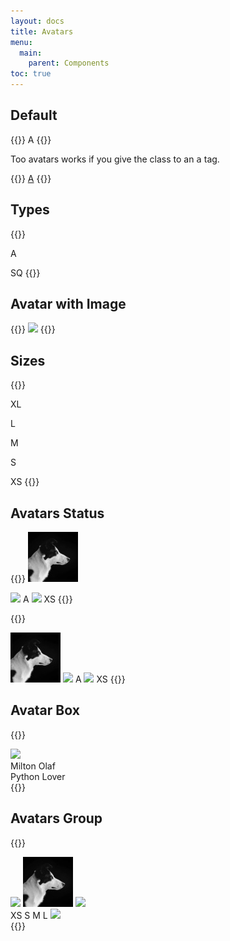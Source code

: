 ```yaml
---
layout: docs
title: Avatars
menu:
  main:
    parent: Components
toc: true
---
```


## Default

{{<example>}}
<span class="avatar">A</span>
{{</example>}}

Too avatars works if you give the class to an <kbd>a</kbd> tag.

{{<example>}}
<a class="avatar" href="#">A</a>
{{</example>}}

## Types

{{<example>}}
<!-- Default -->
<span class="avatar">A</span>

<!-- Square -->
<span class="avatar avatar-square">SQ</span>
{{</example>}}

## Avatar with Image
{{<example>}}
<span class="avatar">
  <img src="/assets/img/avatar-01.jpeg">
</span>
{{</example>}}

## Sizes

{{<example>}}
<!-- Extra Large -->
<span class="avatar avatar-x-large">XL</span>

<!-- Large -->
<span class="avatar avatar-large">L</span>

<!-- Default (Medium) -->
<span class="avatar">M</span>

<!-- Small -->
<span class="avatar avatar-small">S</span>

<!-- Extra Small -->
<span class="avatar avatar-x-small">XS</span>
{{</example>}}

## Avatars Status

{{<example>}}
<span class="avatar avatar-x-large avatar-status avatar-status-on">
  <img src="/assets/img/avatar.jpeg">
</span>

<span class="avatar avatar-large avatar-status avatar-status-null">
  <img src="/assets/img/avatar-01.jpeg">
</span>

<span class="avatar avatar-status avatar-status-null">
  A
</span>

<span class="avatar avatar-small avatar-status avatar-status-off">
  <img src="/assets/img/avatar-02.jpeg">
</span>

<span class="avatar avatar-x-small avatar-status avatar-status-off">
  XS
</span>
{{</example>}}

{{<example>}}
  <!-- Status on Square Avatars -->
  <span class="avatar avatar-square avatar-x-large avatar-status avatar-status-on">
    <img src="/assets/img/avatar.jpeg">
  </span>

  <span class="avatar avatar-square avatar-large avatar-status avatar-status-null">
    <img src="/assets/img/avatar-01.jpeg">
  </span>

  <span class="avatar avatar-square avatar-status avatar-status-null">
    A
  </span>

  <span class="avatar avatar-square avatar-small avatar-status avatar-status-off">
    <img src="/assets/img/avatar-02.jpeg">
  </span>

  <span class="avatar avatar-square avatar-x-small avatar-status avatar-status-off">
    XS
  </span>
{{</example>}}

## Avatar Box

{{<example>}}
<div class="avatar-box">
  <span class="avatar avatar-status avatar-status-on">
    <img src="/assets/img/avatar-02.jpeg">
  </span>
  <div class="avatar-box-content">
    <div class="avatar-box-content-primary">
      Milton Olaf
    </div>
    <div class="avatar-box-content-secondary">
      Python Lover
    </div>
  </div>
</div>
{{</example>}}

## Avatars Group

{{<example>}}
<!-- Group of same sizes -->
<div class="avatar-group">
  <span class="avatar">
    <img src="/assets/img/avatar-01.jpeg">
  </span>
  <span class="avatar">
    <img src="/assets/img/avatar.jpeg">
  </span>
  <span class="avatar">
    <img src="/assets/img/avatar-02.jpeg">
  </span>
</div>

<!-- Group of differents sizes -->
<div class="avatar-group">
  <span class="avatar avatar-x-small">XS</span>
  <span class="avatar avatar-small">S</span>
  <span class="avatar">M</span>
  <span class="avatar avatar-large">L</span>
  <span class="avatar avatar-x-large">
    <img src="/assets/img/avatar-02.jpeg">
  </span>
</div>
{{</example>}}
